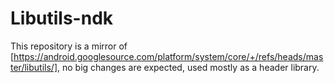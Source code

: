# Libutils-ndk

This repository is a mirror of [https://android.googlesource.com/platform/system/core/+/refs/heads/master/libutils/], no big changes are expected, used mostly as a header library.
